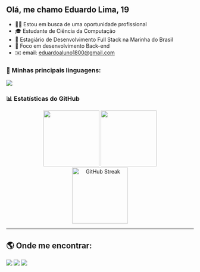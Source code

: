 ## Olá, me chamo Eduardo Lima, 19
- 👨‍💻 Estou em busca de uma oportunidade profissional
- 🎓 Estudante de Ciência da Computação
- 💼 Estagiário de Desenvolvimento Full Stack na Marinha do Brasil
- 🚀 Foco em desenvolvimento Back-end
- ✉️ email: eduardoaluno1800@gmail.com

### 🚀 Minhas principais linguagens:
<p>
<img src="https://skillicons.dev/icons?i=java,php,mysql,javascript,github" />
</p>

### 📊 Estatísticas do GitHub
<div align="center">
  <img height="150em" src="https://github-readme-stats.vercel.app/api?username=Eduardolimzz&show_icons=true&theme=dark&include_all_commits=true&count_private=true"/>
  <img height="150em" src="https://github-readme-stats.vercel.app/api/top-langs/?username=Eduardolimzz&layout=compact&theme=dark&count_private=true"/>
</div>

<div align="center">
  <img height="150em" src="https://github-readme-streak-stats.herokuapp.com/?user=Eduardolimzz&theme=dark" alt="GitHub Streak"/>
</div>

---
## 🌎 Onde me encontrar:
<div> 
  <a href="https://portfolio-eduardo-lima.br/" target="_blank" rel="noopener noreferrer"><img src="https://img.shields.io/badge/Portf%C3%B3lio-FF5722?style=for-the-badge"></a>
  <a href="mailto:eduardoaluno1800@gmail.com" target="_blank" rel="noopener noreferrer"><img src="https://img.shields.io/badge/-Gmail-%23333?style=for-the-badge&logo=gmail&logoColor=white"></a>
  <a href="https://www.linkedin.com/in/eduardo-lima-3b1092316/" target="_blank" rel="noopener noreferrer"><img src="https://img.shields.io/badge/-LinkedIn-%230077B5?style=for-the-badge&logo=linkedin&logoColor=white"></a>
</div>
